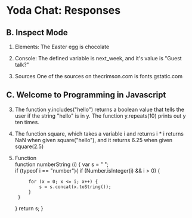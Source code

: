 Yoda Chat: Responses
================

B. Inspect Mode
---------------
1. Elements:
The Easter egg is chocolate

2. Console:
The defined variable is next_week, and it's value is "Guest talk?"

3. Sources
One of the sources on thecrimson.com is fonts.gstatic.com

C. Welcome to Programming in Javascript
---------------------------------------
3. The function y.includes("hello") returns a boolean value that tells the user if the string "hello" is in y. The function y.repeats(10) prints out y ten times.

4. The function square, which takes a variable i and returns i * i returns NaN when given square("hello"), and it returns 6.25 when given square(2.5)

6. Function  
function numberString (i) {
    var s = " ";    
    if (typeof i == "number"){
        if (Number.isInteger(i) && i > 0) {
            
            for (x = 0; x <= i; x++) {
                s = s.concat(x.toString());
            }
        }    
    }
    return s;
}
